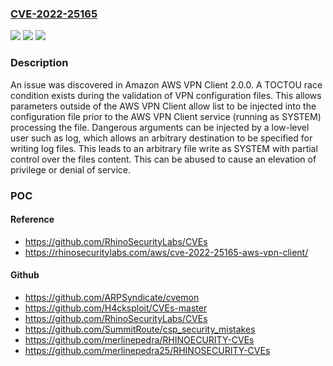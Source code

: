 ### [CVE-2022-25165](https://cve.mitre.org/cgi-bin/cvename.cgi?name=CVE-2022-25165)
![](https://img.shields.io/static/v1?label=Product&message=n%2Fa&color=blue)
![](https://img.shields.io/static/v1?label=Version&message=n%2Fa&color=blue)
![](https://img.shields.io/static/v1?label=Vulnerability&message=n%2Fa&color=brighgreen)

### Description

An issue was discovered in Amazon AWS VPN Client 2.0.0. A TOCTOU race condition exists during the validation of VPN configuration files. This allows parameters outside of the AWS VPN Client allow list to be injected into the configuration file prior to the AWS VPN Client service (running as SYSTEM) processing the file. Dangerous arguments can be injected by a low-level user such as log, which allows an arbitrary destination to be specified for writing log files. This leads to an arbitrary file write as SYSTEM with partial control over the files content. This can be abused to cause an elevation of privilege or denial of service.

### POC

#### Reference
- https://github.com/RhinoSecurityLabs/CVEs
- https://rhinosecuritylabs.com/aws/cve-2022-25165-aws-vpn-client/

#### Github
- https://github.com/ARPSyndicate/cvemon
- https://github.com/H4cksploit/CVEs-master
- https://github.com/RhinoSecurityLabs/CVEs
- https://github.com/SummitRoute/csp_security_mistakes
- https://github.com/merlinepedra/RHINOECURITY-CVEs
- https://github.com/merlinepedra25/RHINOSECURITY-CVEs

